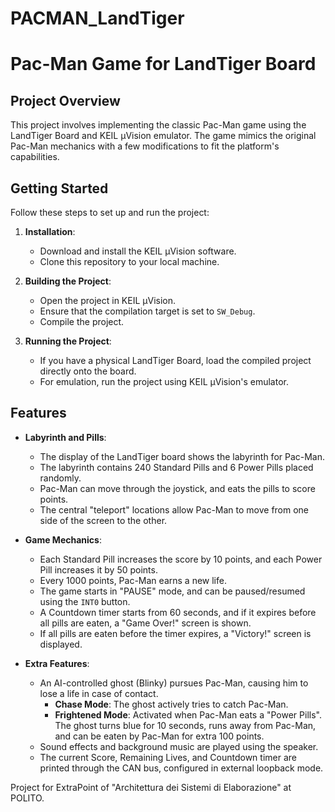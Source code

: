# PACMAN_LandTiger

# Pac-Man Game for LandTiger Board

## Project Overview
This project involves implementing the classic Pac-Man game using the LandTiger Board and KEIL µVision emulator. The game mimics the original Pac-Man mechanics with a few modifications to fit the platform's capabilities.

## Getting Started
Follow these steps to set up and run the project:

1. **Installation**:
    - Download and install the KEIL µVision software.
    - Clone this repository to your local machine.

2. **Building the Project**:
    - Open the project in KEIL µVision.
    - Ensure that the compilation target is set to `SW_Debug`.
    - Compile the project.

3. **Running the Project**:
    - If you have a physical LandTiger Board, load the compiled project directly onto the board.
    - For emulation, run the project using KEIL µVision's emulator.

## Features
- **Labyrinth and Pills**:
    - The display of the LandTiger board shows the labyrinth for Pac-Man.
    - The labyrinth contains 240 Standard Pills and 6 Power Pills placed randomly.
    - Pac-Man can move through the joystick, and eats the pills to score points.
    - The central "teleport" locations allow Pac-Man to move from one side of the screen to the other.

- **Game Mechanics**:
    - Each Standard Pill increases the score by 10 points, and each Power Pill increases it by 50 points.
    - Every 1000 points, Pac-Man earns a new life.
    - The game starts in "PAUSE" mode, and can be paused/resumed using the `INT0` button.
    - A Countdown timer starts from 60 seconds, and if it expires before all pills are eaten, a "Game Over!" screen is shown.
    - If all pills are eaten before the timer expires, a "Victory!" screen is displayed.

- **Extra Features**:
    - An AI-controlled ghost (Blinky) pursues Pac-Man, causing him to lose a life in case of contact.
        - **Chase Mode**: The ghost actively tries to catch Pac-Man.
        - **Frightened Mode**: Activated when Pac-Man eats a "Power Pills". The ghost turns blue for 10 seconds, runs away from Pac-Man, and can be eaten by Pac-Man for extra 100 points.
    - Sound effects and background music are played using the speaker.
    - The current Score, Remaining Lives, and Countdown timer are printed through the CAN bus, configured in external loopback mode.


Project for ExtraPoint of "Architettura dei Sistemi di Elaborazione" at POLITO.
